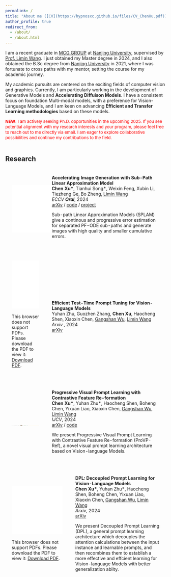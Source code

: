 ```yaml
---
permalink: /
title: "About me ([CV](https://hypnosxc.github.io/files/CV_ChenXu.pdf))"
author_profile: true
redirect_from: 
  - /about/
  - /about.html
---
```


I am a recent graduate in [MCG GROUP](https://mcg.nju.edu.cn/) at [Nanjing University](https://cs.nju.edu.cn/main.htm/), supervised by [Prof. Limin Wang](https://wanglimin.github.io/). I just obtained my Master degree in 2024, and I also obtained the B.Sc degree from [Nanjing University](https://cs.nju.edu.cn/main.htm/) in 2021, where I was fortunate to cross paths with my mentor, setting the course for my academic journey.

My academic pursuits are centered on the exciting fields of computer vision and graphics. Currently, I am particularly working in the development of Generative Models and **Accelerating Diffuison Models**. I have a consistent focus on foundation Multi-modal models, with a preference for Vision-Language Models, and I am keen on advancing **Efficient and Transfer Learning methodologies** based on these models.

<font size=2 color=red>**NEW**: I am actively seeking Ph.D. opportunities in the upcoming 2025. If you see potential alignment with my research interests and your program, please feel free to reach out to me directly via email. I am eager to explore collaborative possibilities and continue my contributions to the field.</font>
<br><br>

Research
-----

<table style="width:100%;border:0px;border-spacing:0px;border-collapse:separate;margin-right:auto;margin-left:auto;"><tbody>
      <td style="padding:20px;width:25%;vertical-align:middle">
        <div class="one"><div class="two" id='dmn_image'>
          <iframe src="../images/SPLAM.pdf" id="pdf-iframe" width="160%" style="border:none;" onload="resizeIframe(this);">
          <p>This browser does not support PDFs. Please download the PDF to view it: <a href="../images/SPLAM.pdf">Download PDF</a>.</p>
          </iframe>
          <script>
            function resizeIframe(obj) {
              var height = obj.contentWindow.document.documentElement.scrollHeight;
              obj.style.height = height + 'px';
            }
          </script>
          </div></div>
      </td>
      <td style="padding:20px;width:75%;vertical-align:middle">
        <strong>Accelerating Image Generation with Sub-Path Linear Approximation Model
        </strong>
        <br>
        <strong>Chen Xu*</strong>, Tianhui Song*, Weixin Feng, Xubin Li, Tiezheng Ge, Bo Zheng, <a href="https://wanglimin.github.io/">Limin Wang</a>
        <br>
        <em>ECCV <strong>Oral</strong></em>, 2024
        <br>
        <a href="https://arxiv.org/abs/2404.13903">arXiv</a > /
        <a href="https://github.com/MCG-NJU/SPLAM">code</a > /
        <a href="https://subpath-linear-approx-model.github.io/">project</a >
        <p>Sub-path Linear Approximation Models (SPLAM) give a continous and progressive error estimation for separated PF-ODE sub-paths and generate images with high quality and smaller cumulative errors.
        </p>
      </td>

<table style="width:100%;border:0px;border-spacing:0px;border-collapse:separate;margin-right:auto;margin-left:auto;"><tbody>
      <td style="padding:20px;width:25%;vertical-align:middle">
        <div class="one"><div class="two" id='dmn_image'>
          <object data="../images/TTPT.pdf" type="application/pdf" width="160px" height="25%">
            <embed src="../images/TTPT.pdf" width="100%" height="25%">
              <p>This browser does not support PDFs. Please download the PDF to view it: <a href="../images/TTPT.pdf">Download PDF</a>.</p>
            </embed>
          </object>
          </div></div>
      </td>
      <td style="padding:20px;width:75%;vertical-align:middle">
        <strong>Efficient Test-Time Prompt Tuning for Vision-Language Models
        </strong>
        <br>
        Yuhan Zhu, Guozhen Zhang, <strong>Chen Xu</strong>, Haocheng Shen, Xiaoxin Chen, <a href="https://mcg.nju.edu.cn/member/gswu/en/index.html">Gangshan Wu</a>, <a href="https://wanglimin.github.io/">Limin Wang</a>
        <br>
        <em>Arxiv </em>, 2024
        <br>
        <a href="https://arxiv.org/abs/2408.05775">arXiv</a >
      </td>

  <table style="width:100%;border:0px;border-spacing:0px;border-collapse:separate;margin-right:auto;margin-left:auto;"><tbody>
      <td style="padding:20px;width:25%;vertical-align:middle">
        <div class="one"><div class="two" id='dmn_image'>
                  <img src='images/ProVP.jpg' width="160" height="1"></div></div>
      </td>
      <td style="padding:20px;width:75%;vertical-align:middle">
        <strong>Progressive Visual Prompt Learning with Contrastive Feature Re-formation
        </strong>
        <br>
        <strong>Chen Xu*</strong>, Yuhan Zhu*, Haocheng Shen, Boheng Chen, Yixuan Liao, Xiaoxin Chen, <a href="https://mcg.nju.edu.cn/member/gswu/en/index.html">Gangshan Wu</a>, <a href="https://wanglimin.github.io/">Limin Wang</a>
        <br>
        <em>IJCV</em>, 2024
        <br>
        <a href="https://arxiv.org/abs/2304.08386">arXiv</a > /
        <a href="https://github.com/MCG-NJU/ProVP">code</a > 
        <p>We present Progressive Visual Prompt Learning with Contrastive Feature Re-formation (ProVP-Ref), a novel visual prompt learning architecture based on Vision-language Models.
        </p>
      </td>

  <table style="width:100%;border:0px;border-spacing:0px;border-collapse:separate;margin-right:auto;margin-left:auto;"><tbody>
      <td style="padding:20px;width:25%;vertical-align:middle">
        <div class="one"><div class="two" id='dmn_image'>
          <object data="../images/DPL.pdf" type="application/pdf" width="160px">
            <embed src="../images/DPL.pdf" width="160">
              <p>This browser does not support PDFs. Please download the PDF to view it: <a href="../images/DPL.pdf">Download PDF</a>.</p>
            </embed>
          </object>
          </div></div>
      </td>
      <td style="padding:20px;width:75%;vertical-align:middle">
        <strong>DPL: Decoupled Prompt Learning for Vision-Language Models
        </strong>
        <br>
        <strong>Chen Xu*</strong>, Yuhan Zhu*, Haocheng Shen, Boheng Chen, Yixuan Liao, Xiaoxin Chen, <a href="https://mcg.nju.edu.cn/member/gswu/en/index.html">Gangshan Wu</a>, <a href="https://wanglimin.github.io/">Limin Wang</a>
        <br>
        <em>Arxiv</em>, 2024
        <br>
        <a href="https://arxiv.org/abs/2308.10061">arXiv</a >
        <p>We present Decoupled Prompt Learning (DPL), a general prompt learning architecture which decouples the attention calculations between the input instance and learnable prompts, and then recombines them to establish a more effective and effcient learning for Vision-language Models with better generalization ablity.
        </p>
      </td>
